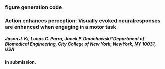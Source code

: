 ### figure generation code
### Action enhances perception:  Visually evoked neuralresponses are enhanced when engaging in a motor task
##### Jason J. Ki, Lucas C. Parra, Jacek P. Dmochowski*Department of Biomedical Engineering, City College of New York, NewYork, NY 10031, USA

#### In submission.
